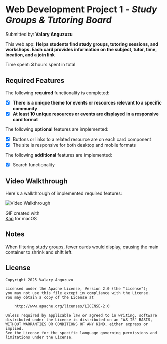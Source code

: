 # Web Development Project 1 - *Study Groups & Tutoring Board*

Submitted by: **Valary Anguzuzu**

This web app: **Helps students find study groups, tutoring sessions, and workshops. Each card provides information on the subject, tutor, time, location, and a join link**

Time spent: **3** hours spent in total

## Required Features

The following **required** functionality is completed:

- [x] **There is a unique theme for events or resources relevant to a specific community**
- [x] **At least 10 unique resources or events are displayed in a responsive card format**

The following **optional** features are implemented:

- [x] Buttons or links to a related resource are on each card component
- [x] The site is responsive for both desktop and mobile formats

The following **additional** features are implemented:

* [x] Search functionality


## Video Walkthrough

Here's a walkthrough of implemented required features:

<img src='https://media2.giphy.com/media/v1.Y2lkPTc5MGI3NjExdGx6YnFyYXdlbW03ZTBpdW1ib2h5amc0cXU1bmwwaXo5eHh0cng3ayZlcD12MV9pbnRlcm5hbF9naWZfYnlfaWQmY3Q9Zw/kLzn1cTTDQzkmSPVAQ/giphy.gif' title='Video Walkthrough' width='' alt='Video Walkthrough' />

GIF created with   
[Kap](https://getkap.co/) for macOS

## Notes
When filtering study groups, fewer cards would display, causing the main container to shrink and shift left.

## License

    Copyright 2025 Valary Anguzuzu

    Licensed under the Apache License, Version 2.0 (the "License");
    you may not use this file except in compliance with the License.
    You may obtain a copy of the License at

        http://www.apache.org/licenses/LICENSE-2.0

    Unless required by applicable law or agreed to in writing, software
    distributed under the License is distributed on an "AS IS" BASIS,
    WITHOUT WARRANTIES OR CONDITIONS OF ANY KIND, either express or implied.
    See the License for the specific language governing permissions and
    limitations under the License.
